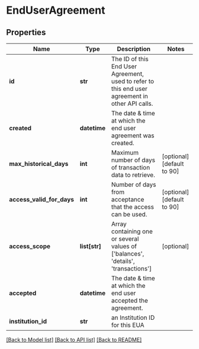 # EndUserAgreement

## Properties
Name | Type | Description | Notes
------------ | ------------- | ------------- | -------------
**id** | **str** | The ID of this End User Agreement, used to refer to this end user agreement in other API calls. | 
**created** | **datetime** | The date &amp; time at which the end user agreement was created. | 
**max_historical_days** | **int** | Maximum number of days of transaction data to retrieve. | [optional] [default to 90]
**access_valid_for_days** | **int** | Number of days from acceptance that the access can be used. | [optional] [default to 90]
**access_scope** | **list[str]** | Array containing one or several values of [&#x27;balances&#x27;, &#x27;details&#x27;, &#x27;transactions&#x27;] | [optional] 
**accepted** | **datetime** | The date &amp; time at which the end user accepted the agreement. | 
**institution_id** | **str** | an Institution ID for this EUA | 

[[Back to Model list]](../README.md#documentation-for-models) [[Back to API list]](../README.md#documentation-for-api-endpoints) [[Back to README]](../README.md)

